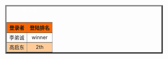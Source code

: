 <html>
<head>
<meta http-equiv="Content-Type" content="text/html; charset=utf-8" />
<style>
tr:hover td{
	background-color:#F93;
}
caption{
	front-size :13px;
	color:#FFF;
	front-family:"黑体", "宋体";
	padding-bottom:15px;
}
body {text-align: center;} table {margin: auto;}
</style>
</head>
<body background="http://m.qpic.cn/psc?/V12UAMRI2mMdfh/F1H7YF3BXM1Q*sygiHZL4csuTtoZZtVmouhbD26KMCtUrhxkbN9VciMo1pDNV7QTjQuFzts7Uo.b3CvwO97uiwv9w8R2HhFHaF21ot.7A6I!/b&bo=gAKAAYACgAERBzA!&rf=viewer_4">
<table width="500" border="4">
  <caption>
    黑山羊
  </caption>
  <tr bgcolor="#FF6600">
    <th scope="col" >登录者</th>
    <th scope="col">登陆排名</th>
  </tr>
  <tr bgcolor="#FFFFFF">
    <td align="center">李弟诚</td>
    <td align="center">winner</td>
  </tr>
  <tr bgcolor="#FC9">
    <td align="center">高启东</td>
    <td align="center">2th</td>
  </tr>
</table>
</body>
</html>
